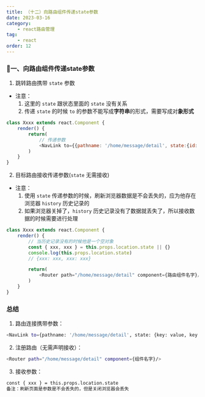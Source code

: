 ```yaml
---
title: （十二）向路由组件传递state参数
date: 2023-03-16
category:
    - react路由管理
tag: 
    - react
order: 12
---
```


### 🍇一、向路由组件传递state参数
1. 跳转路由携带 `state` 参数
- 注意：
    1. 这里的 `state` 跟状态里面的 `state` 没有关系
    2. 传递 `state` 的时候 `to` 的参数不能写成**字符串**的形式，需要写成对**象形式**
```js
class Xxxx extends react.Component {
    render() {
        return(
            // 传递参数
            <NavLink to={{pathname: '/home/message/detail', state:{id: xxx, title: xxx}}}>xxx</NavLink>
        )
    }
}
```

2. 目标路由接收传递参数(`state` 无需接收)
- 注意：
    1. 使用 `state` 传递参数的时候，刷新浏览器数据是不会丢失的，应为他存在浏览器 `history`  历史记录的
    2. 如果浏览器关掉了，`history` 历史记录没有了数据就丢失了，所以接收数据的时候需要进行处理

```js
class Xxxx extends react.Component {
    render() {
        // 当历史记录没有的时候他是一个空对象
        const { xxx, xxx } = this.props.location.state || {}
        console.log(this.props.location.state)
        // {xxx: xxx, xxx: xxx}

        return(
            <Router path="/home/message/detail" component={路由组件名字}/>
        )
    }
}
```



### 总结
1. 路由连接携带参数：
```sh
<NavLink to={pathname: '/home/message/detail', state: {key: value, key: value}}>详情</NavLink>
```

2. 注册路由（无需声明接收）：
```sh
<Router path="/home/message/detail" component={组件名字}/>
```

3. 接收参数：
```sh
const { xxx } = this.props.location.state
备注：刷新页面是参数是不会丢失的，但是关闭浏览器会丢失
```